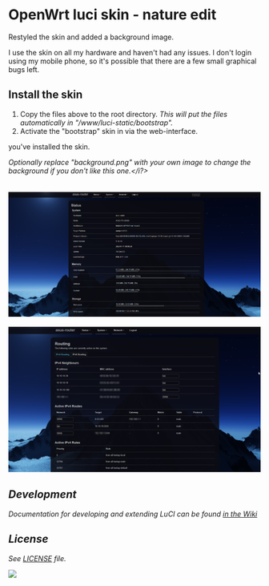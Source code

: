 # OpenWrt luci skin - nature edit


Restyled the skin and added a background image.

I use the skin on all my hardware and haven't had any issues. I don't login using my mobile phone, so it's possible that there are a few small graphical bugs left. 

## Install the skin

1. Copy the files above to the root directory.
   <i>This will put the files automatically in "/www/luci-static/bootstrap".</i> 
2. Activate the "bootstrap" skin in via the web-interface.

you've installed the skin. 

<i>Optionally  replace "background.png" with your own image to change the background if you don't like this one.</i?>
<br>
<br>
<br>
<img src="https://github.com/wootje/luci-nature-edit/blob/master/screenshots/screenshot_1.png"></img>
<br>
<br>
<img src="https://github.com/wootje/luci-nature-edit/blob/master/screenshots/screenshot_2.png"></img>

## Development

Documentation for developing and extending LuCI can be found [in the Wiki](https://github.com/openwrt/luci/wiki)

## License

See [LICENSE](LICENSE) file.


<img src="https://img.shields.io/github/downloads/wootje/einDa-skin-wootje-edit-2023/total.svg"></img>
